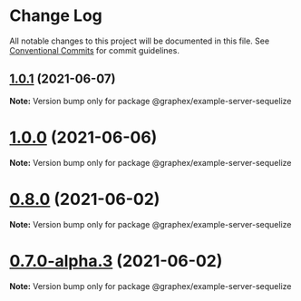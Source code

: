 # Change Log

All notable changes to this project will be documented in this file.
See [Conventional Commits](https://conventionalcommits.org) for commit guidelines.

## [1.0.1](https://gitlab.com/graphexio/graphex/compare/v1.0.0...v1.0.1) (2021-06-07)

**Note:** Version bump only for package @graphex/example-server-sequelize





# [1.0.0](https://gitlab.com/graphexio/graphex/compare/v0.8.0...v1.0.0) (2021-06-06)

**Note:** Version bump only for package @graphex/example-server-sequelize





# [0.8.0](https://gitlab.com/graphexio/graphex/compare/v0.7.0...v0.8.0) (2021-06-02)

**Note:** Version bump only for package @graphex/example-server-sequelize





# [0.7.0-alpha.3](https://gitlab.com/graphexio/graphex/compare/v0.7.0-alpha.2...v0.7.0-alpha.3) (2021-06-02)

**Note:** Version bump only for package @graphex/example-server-sequelize
